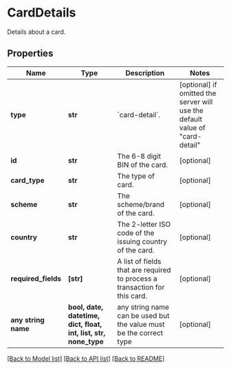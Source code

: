 # CardDetails

Details about a card.

## Properties
Name | Type | Description | Notes
------------ | ------------- | ------------- | -------------
**type** | **str** | &#x60;card-detail&#x60;. | [optional]  if omitted the server will use the default value of "card-detail"
**id** | **str** | The 6-8 digit BIN of the card. | [optional] 
**card_type** | **str** | The type of card. | [optional] 
**scheme** | **str** | The scheme/brand of the card. | [optional] 
**country** | **str** | The 2-letter ISO code of the issuing country of the card. | [optional] 
**required_fields** | **[str]** | A list of fields that are required to process a transaction for this card. | [optional] 
**any string name** | **bool, date, datetime, dict, float, int, list, str, none_type** | any string name can be used but the value must be the correct type | [optional]

[[Back to Model list]](../README.md#documentation-for-models) [[Back to API list]](../README.md#documentation-for-api-endpoints) [[Back to README]](../README.md)


